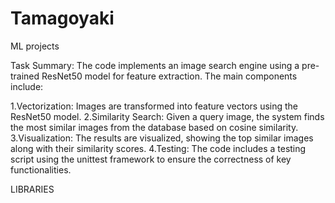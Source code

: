 # Tamagoyaki
ML projects

Task Summary:
The code implements an image search engine using a pre-trained ResNet50 model for feature extraction. The main components include:

1.Vectorization: Images are transformed into feature vectors using the ResNet50 model.
2.Similarity Search: Given a query image, the system finds the most similar images from the database based on cosine similarity.
3.Visualization: The results are visualized, showing the top similar images along with their similarity scores.
4.Testing: The code includes a testing script using the unittest framework to ensure the correctness of key functionalities.

LIBRARIES


